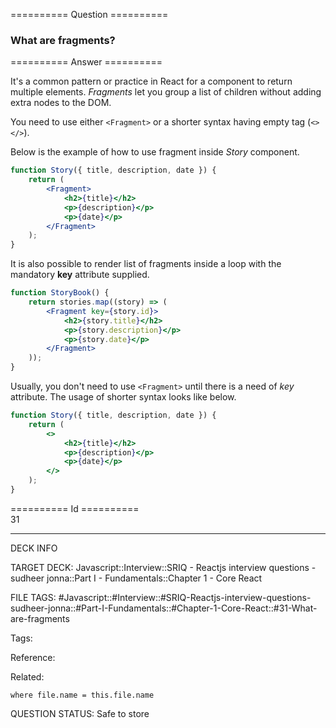 ========== Question ==========  

### What are fragments?  

========== Answer ==========  

It's a common pattern or practice in React for a component to return multiple elements. _Fragments_ let you group a list of children without adding extra nodes to the DOM.

You need to use either `<Fragment>` or a shorter syntax having empty tag (`<></>`).

Below is the example of how to use fragment inside _Story_ component.

```jsx
function Story({ title, description, date }) {
    return (
        <Fragment>
            <h2>{title}</h2>
            <p>{description}</p>
            <p>{date}</p>
        </Fragment>
    );
}
```

It is also possible to render list of fragments inside a loop with the mandatory **key** attribute supplied.

```jsx
function StoryBook() {
    return stories.map((story) => (
        <Fragment key={story.id}>
            <h2>{story.title}</h2>
            <p>{story.description}</p>
            <p>{story.date}</p>
        </Fragment>
    ));
}
```

Usually, you don't need to use `<Fragment>` until there is a need of _key_ attribute. The usage of shorter syntax looks like below.

```jsx
function Story({ title, description, date }) {
    return (
        <>
            <h2>{title}</h2>
            <p>{description}</p>
            <p>{date}</p>
        </>
    );
}
```

========== Id ==========  
31

---

DECK INFO

TARGET DECK: Javascript::Interview::SRIQ - Reactjs interview questions - sudheer jonna::Part I - Fundamentals::Chapter 1 - Core React

FILE TAGS: #Javascript::#Interview::#SRIQ-Reactjs-interview-questions-sudheer-jonna::#Part-I-Fundamentals::#Chapter-1-Core-React::#31-What-are-fragments

Tags:

Reference:

Related:

```dataview
where file.name = this.file.name
```

QUESTION STATUS: Safe to store
